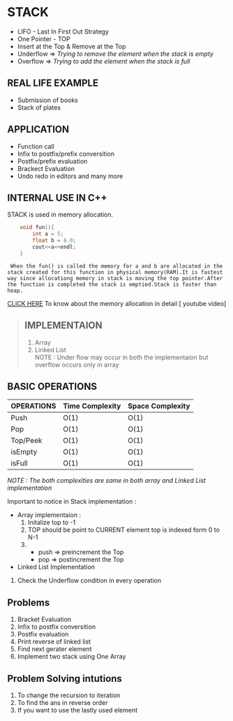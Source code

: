# STACK

- LIFO - Last In First Out Strategy
- One Pointer - TOP
- Insert at the Top & Remove at the Top
- Underflow => _Trying to remove the element when the stack is empty_
- Overflow => _Trying to add the element when the stack is full_

## REAL LIFE EXAMPLE

- Submission of books
- Stack of plates

## APPLICATION

- Function call
- Infix to postfix/prefix conversition
- Postfix/prefix evaluation
- Brackect Evaluation
- Undo redo in editors and many more

## INTERNAL USE IN C++

STACK is used in memory allocation.

```cpp
    void fun(){
        int a = 5;
        float b = 6.0;
        cout<<a<<endl;
    }
```

     When the fun() is called the memory for a and b are allocated in the stack created for this function in physical memory(RAM).It is fastest way since allocationg memory in stack is moving the top pointer.After the function is completed the stack is emptied.Stack is faster than heap.

[CLICK HERE]("https://www.youtube.com/watch?v=wJ1L2nSIV1s")
To know about the memory allocation in detail [ youtube video]

> ## IMPLEMENTAION
>
> 1. Array
> 2. Linked List
>    <br>NOTE : Under flow may occur in both the implementaion but overflow occurs only in array

## BASIC OPERATIONS

| OPERATIONS | Time Complexity | Space Complexity |
| ---------- | --------------- | ---------------- |
| Push       | O(1)            | O(1)             |
| Pop        | O(1)            | O(1)             |
| Top/Peek   | O(1)            | O(1)             |
| isEmpty    | O(1)            | O(1)             |
| isFull     | O(1)            | O(1)             |

_NOTE : The both complexities are same in both array and Linked List implementation_

Important to notice in Stack implementation :

- Array implementaion :
  1. Initalize top to -1
  2. TOP should be point to CURRENT element top is indexed form 0 to N-1
  3. - push => preincrement the Top
     - pop => postincrement the Top
- Linked List Implementation

1. Check the Underflow condition in every operation

## Problems

1. Bracket Evaluation
2. Infix to postfix conversition
3. Postfix evaluation
4. Print reverse of linked list
5. Find next gerater element
6. Implement two stack using One Array

## Problem Solving intutions

1. To change the recursion to iteration
2. To find the ans in reverse order
3. If you want to use the lastly used element
